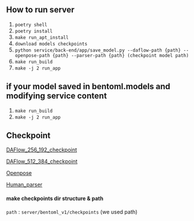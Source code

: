 ## How to run server

1. `poetry shell`
2. `poetry install`
3. `make run_apt_install`
4. `download models checkpoints`
5. `python service/back-end/app/save_model.py --daflow-path {path} --openpose-path {path} --parser-path {path} (checkpoint model path)`
6. `make run_build`
7. `make -j 2 run_app`


## if your model saved in bentoml.models and modifying service content

1. `make run_build`
2. `make -j 2 run_app`

## Checkpoint

[DAFlow_256_192_checkpoint](https://www.dropbox.com/s/lc90lac0ha135op/038_model_all_256_part2.pt?dl=0)

[DAFlow_512_384_checkpoint](https://www.dropbox.com/s/kg9e0m6sr2j3fp0/003_allbody_512_upscale_low_lr.pt?dl=0)

[Openpose](https://www.dropbox.com/sh/7xbup2qsn7vvjxo/AABWFksdlgOMXR_r5v3RwKRYa?dl=0)

[Human_parser](https://drive.google.com/u/0/uc?id=1ruJg4lqR_jgQPj-9K0PP-L2vJERYOxLP&export=download)

#### make checkpoints dir structure & path
`path` : `server/bentoml_v1/checkpoints` (we used path)